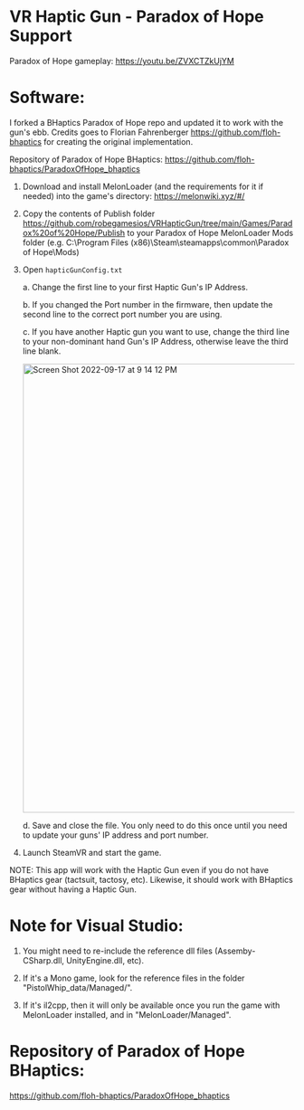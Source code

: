 # VR Haptic Gun - Paradox of Hope Support

Paradox of Hope gameplay:
https://youtu.be/ZVXCTZkUjYM
    
# Software: 
I forked a BHaptics Paradox of Hope repo and updated it to work with the gun's ebb. Credits goes to Florian Fahrenberger https://github.com/floh-bhaptics for creating the original implementation.

Repository of Paradox of Hope BHaptics: https://github.com/floh-bhaptics/ParadoxOfHope_bhaptics
    
1. Download and install MelonLoader (and the requirements for it if needed) into the game's directory: https://melonwiki.xyz/#/

2. Copy the contents of Publish folder https://github.com/robegamesios/VRHapticGun/tree/main/Games/Paradox%20of%20Hope/Publish to your Paradox of Hope MelonLoader Mods folder (e.g. C:\\Program Files (x86)\Steam\steamapps\common\Paradox of Hope\Mods)

3. Open `hapticGunConfig.txt` 

    a. Change the first line to your first Haptic Gun's IP Address.

    b. If you changed the Port number in the firmware, then update the second line to the correct port number you are using. 

    c. If you have another Haptic gun you want to use, change the third line to your non-dominant hand Gun's IP Address, otherwise leave the third line blank. 

    <img width="794" alt="Screen Shot 2022-09-17 at 9 14 12 PM" src="https://user-images.githubusercontent.com/10041871/190885569-a4474cf4-7de6-4ffe-929d-a5e8aaf51fb2.png">

    d. Save and close the file. You only need to do this once until you need to update your guns' IP address and port number.


4. Launch SteamVR and start the game.

NOTE: This app will work with the Haptic Gun even if you do not have BHaptics gear (tactsuit, tactosy, etc). Likewise, it should work with BHaptics gear without having a Haptic Gun. 

# Note for Visual Studio:

1. You might need to re-include the reference dll files (Assemby-CSharp.dll, UnityEngine.dll, etc).

2. If it's a Mono game, look for the reference files in the folder "PistolWhip_data/Managed/".

3. If it's il2cpp, then it will only be available once you run the game with MelonLoader installed, and in "MelonLoader/Managed".

# Repository of Paradox of Hope BHaptics:
https://github.com/floh-bhaptics/ParadoxOfHope_bhaptics